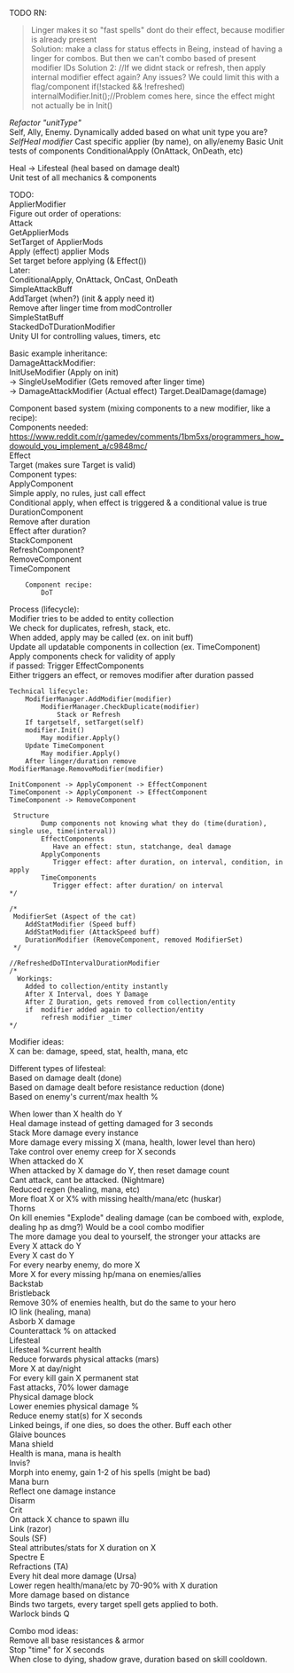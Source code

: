 TODO RN:    
> Linger makes it so "fast spells" dont do their effect, because modifier is already present  
>    Solution: make a class for status effects in Being, instead of having a linger for combos.
>              But then we can't combo based of present modifier IDs
>    Solution 2: //If we didnt stack or refresh, then apply internal modifier effect again? Any issues? We could limit this with a flag/component
                if(!stacked && !refreshed)
                    internalModifier.Init();//Problem comes here, since the effect might not actually be in Init()
 
_Refactor "unitType"_  
    Self, Ally, Enemy.  Dynamically added based on what unit type you are?
_SelfHeal modifier_
    Cast specific applier (by name), on ally/enemy
Basic Unit tests of components 
ConditionalApply (OnAttack, OnDeath, etc)

Heal -> Lifesteal (heal based on damage dealt)    
Unit test of all mechanics & components  
  
TODO:  
ApplierModifier  
Figure out order of operations:  
Attack  
GetApplierMods  
SetTarget of ApplierMods  
Apply (effect) applier Mods  
Set target before applying (& Effect())  
Later:  
ConditionalApply, OnAttack, OnCast, OnDeath  
SimpleAttackBuff  
AddTarget (when?) (init & apply need it)  
Remove after linger time from modController  
SimpleStatBuff  
StackedDoTDurationModifier  
Unity UI for controlling values, timers, etc
  
Basic example inheritance:  
DamageAttackModifier:  
InitUseModifier (Apply on init)  
-> SingleUseModifier (Gets removed after linger time)  
-> DamageAttackModifier (Actual effect) Target.DealDamage(damage)  
  
  
Component based system (mixing components to a new modifier, like a recipe):  
Components needed:  
https://www.reddit.com/r/gamedev/comments/1bm5xs/programmers_how_dowould_you_implement_a/c9848mc/  
Effect  
Target (makes sure Target is valid)  
Component types:  
ApplyComponent  
Simple apply, no rules, just call effect  
Conditional apply, when effect is triggered & a conditional value is true  
DurationComponent  
Remove after duration  
Effect after duration?  
StackComponent  
RefreshComponent?  
RemoveComponent  
TimeComponent  
  
        Component recipe:  
            DoT  
  
  
Process (lifecycle):  
Modifier tries to be added to entity collection  
We check for duplicates, refresh, stack, etc.  
When added, apply may be called (ex. on init buff)  
Update all updatable components in collection (ex. TimeComponent)  
Apply components check for validity of apply  
if passed: Trigger EffectComponents  
Either triggers an effect, or removes modifier after duration passed  
  
    Technical lifecycle:  
        ModifierManager.AddModifier(modifier)  
            ModifierManager.CheckDuplicate(modifier)  
                Stack or Refresh  
        If targetself, setTarget(self)  
        modifier.Init()  
            May modifier.Apply()  
        Update TimeComponent  
            May modifier.Apply()  
        After linger/duration remove ModifierManage.RemoveModifier(modifier)  
  
    InitComponent -> ApplyComponent -> EffectComponent  
    TimeComponent -> ApplyComponent -> EffectComponent  
    TimeComponent -> RemoveComponent  
  
     Structure  
            Dump components not knowing what they do (time(duration), single use, time(interval))  
            EffectComponents  
               Have an effect: stun, statchange, deal damage  
            ApplyComponents  
               Trigger effect: after duration, on interval, condition, in apply  
            TimeComponents  
               Trigger effect: after duration/ on interval  
    */  
  
    /*  
     ModifierSet (Aspect of the cat)  
        AddStatModifier (Speed buff)  
        AddStatModifier (AttackSpeed buff)  
        DurationModifier (RemoveComponent, removed ModifierSet)  
     */  
  
    //RefreshedDoTIntervalDurationModifier  
    /*  
      Workings:  
        Added to collection/entity instantly  
        After X Interval, does Y Damage  
        After Z Duration, gets removed from collection/entity  
        if  modifier added again to collection/entity  
            refresh modifier _timer  
    */  
  
Modifier ideas:  
X can be: damage, speed, stat, health, mana, etc  
  
Different types of lifesteal:  
Based on damage dealt (done)  
Based on damage dealt before resistance reduction (done)  
Based on enemy's current/max health %  
  
  
When lower than X health do Y  
Heal damage instead of getting damaged for 3 seconds  
Stack More damage every instance  
More damage every missing X (mana, health, lower level than hero)  
Take control over enemy creep for X seconds  
When attacked do X  
When attacked by X damage do Y, then reset damage count  
Cant attack, cant be attacked. (Nightmare)  
Reduced regen (healing, mana, etc)  
More float X or X% with missing health/mana/etc (huskar)  
Thorns  
On kill enemies "Explode" dealing damage (can be comboed with, explode, dealing hp as dmg?) Would be a cool combo modifier  
The more damage you deal to yourself, the stronger your attacks are  
Every X attack do Y  
Every X cast do Y  
For every nearby enemy, do more X  
More X for every missing hp/mana on enemies/allies  
Backstab  
Bristleback  
Remove 30% of enemies health, but do the same to your hero  
IO link (healing, mana)  
Asborb X damage  
Counterattack % on attacked  
Lifesteal  
Lifesteal %current health  
Reduce forwards physical attacks (mars)  
More X at day/night  
For every kill gain X permanent stat  
Fast attacks, 70% lower damage  
Physical damage block  
Lower enemies physical damage %  
Reduce enemy stat(s) for X seconds  
Linked beings, if one dies, so does the other. Buff each other  
Glaive bounces  
Mana shield  
Health is mana, mana is health  
Invis?  
Morph into enemy, gain 1-2 of his spells (might be bad)  
Mana burn  
Reflect one damage instance  
Disarm  
Crit  
On attack X chance to spawn illu  
Link (razor)  
Souls (SF)  
Steal attributes/stats for X duration on X  
Spectre E  
Refractions (TA)  
Every hit deal more damage (Ursa)  
Lower regen health/mana/etc by 70-90% with X duration  
More damage based on distance  
Binds two targets, every target spell gets applied to both.  
Warlock binds Q  
  
  
Combo mod ideas:  
Remove all base resistances & armor  
Stop "time" for X seconds  
When close to dying, shadow grave, duration based on skill cooldown.